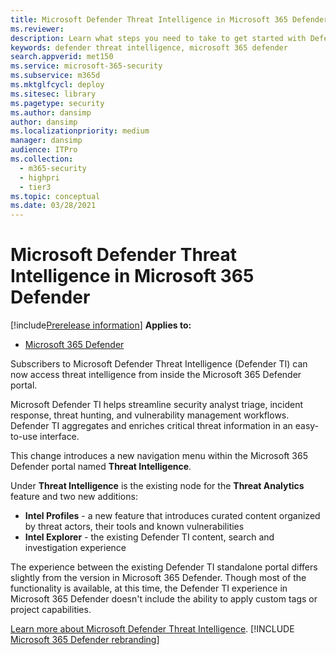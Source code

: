 ```yaml
---
title: Microsoft Defender Threat Intelligence in Microsoft 365 Defender
ms.reviewer: 
description: Learn what steps you need to take to get started with Defender Threat Intelligence in Microsoft 365 Defender
keywords: defender threat intelligence, microsoft 365 defender
search.appverid: met150
ms.service: microsoft-365-security
ms.subservice: m365d
ms.mktglfcycl: deploy
ms.sitesec: library
ms.pagetype: security
ms.author: dansimp
author: dansimp
ms.localizationpriority: medium
manager: dansimp
audience: ITPro
ms.collection: 
  - m365-security
  - highpri
  - tier3
ms.topic: conceptual
ms.date: 03/28/2021
---
```


# Microsoft Defender Threat Intelligence in Microsoft 365 Defender

[!include[Prerelease information](../../includes/prerelease.md)]
**Applies to:**

- [Microsoft 365 Defender](https://go.microsoft.com/fwlink/?linkid=2118804)

Subscribers to Microsoft Defender Threat Intelligence (Defender TI) can now access threat intelligence from inside the Microsoft 365 Defender portal.  

Microsoft Defender TI helps streamline security analyst triage, incident response, threat hunting, and vulnerability management workflows. Defender TI aggregates and enriches critical threat information in an easy-to-use interface.

This change introduces a new navigation menu within the Microsoft 365 Defender portal named **Threat Intelligence**.

Under **Threat Intelligence** is the existing node for the **Threat Analytics** feature and two new additions:

- **Intel Profiles** - a new feature that introduces curated content organized by threat actors, their tools and known vulnerabilities
- **Intel Explorer** - the existing Defender TI content, search and investigation experience

The experience between the existing Defender TI standalone portal differs slightly from the version in Microsoft 365 Defender. Though most of the functionality is available, at this time, the Defender TI experience in Microsoft 365 Defender doesn't include the ability to apply custom tags or project capabilities.

[Learn more about Microsoft Defender Threat Intelligence](/defender/threat-intelligence/what-is-microsoft-defender-threat-intelligence-defender-ti).
[!INCLUDE [Microsoft 365 Defender rebranding](../../includes/defender-m3d-techcommunity.md)]
